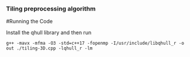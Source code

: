 ### Tiling preprocessing algorithm

#Running the Code

Install the qhull library and then run

`g++ -mavx -mfma -O3 -std=c++17 -fopenmp -I/usr/include/libqhull_r -o out ./tiling-3D.cpp -lqhull_r -lm`
